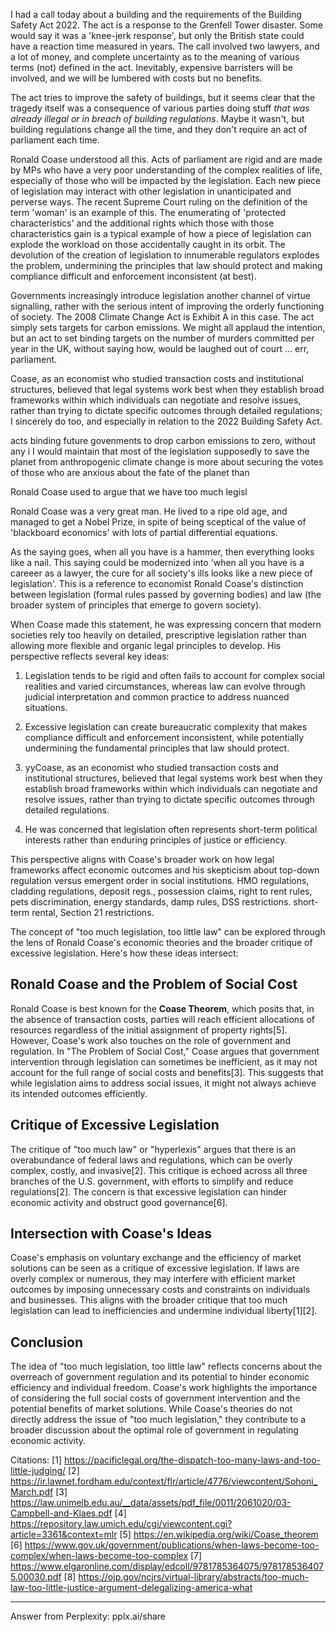
I had a call today about a building and the requirements of the Building Safety Act 2022.
The act is a response to the Grenfell Tower disaster. 
Some would say it was a 'knee-jerk response', but only the British state could have a reaction time measured in years.
The call involved two lawyers, and a lot of money, and complete uncertainty as to the meaning of various terms (not) defined in the act.
Inevitably, expensive barristers will be involved, and we will be lumbered with costs but no benefits.

The act tries to improve the safety of buildings, but it seems clear that the tragedy itself was a consequence of various parties 
doing stuff _that was already illegal or in breach of building regulations_. Maybe it wasn't, but building regulations change all the time,
and they don't require an act of parliament each time.

Ronald Coase understood all this. Acts of parliament are rigid and are made by MPs who have a very poor understanding of the complex realities
of life, especially of those who will be impacted by the legislation. Each new piece of legislation may interact with other legislation in unanticipated
and perverse ways. The recent Supreme Court ruling on the definition of the term 'woman' is an example of this. 
The enumerating of 'protected characteristics' and the additional rights which those with those characteristics gain is a typical example of how a piece of legislation can explode 
the workload on those accidentally caught in its orbit. 
The devolution of the creation of legislation to innumerable regulators explodes the problem, undermining the principles that law should protect and making compliance difficult and
enforcement inconsistent (at best).

Governments increasingly introduce legislation another channel of virtue signalling, rather with the serious intent of improving the orderly functioning of society.
The 2008 Climate Change Act is Exhibit A in this case. The act simply sets targets for carbon emissions. We might all applaud the intention,
but an act to set binding targets on the number of murders committed per year in the UK, without saying how, would be laughed out of court … err, parliament.


Coase, as an economist who studied transaction costs and institutional structures, believed that legal systems work best when they establish broad frameworks within which individuals can negotiate and resolve issues, rather than trying to dictate specific outcomes through detailed regulations; I sincerely do too, and especially in relation to the 2022 Building Safety Act.



acts binding future govenments to drop carbon emissions to zero, without any i
I would maintain that most of the legislation supposedly to save the planet from anthropogenic climate change is more about securing the votes of 
those who are anxious about the fate of the planet than 




Ronald Coase used to argue that we have too much legisl


Ronald Coase was a very great man.
He lived to a ripe old age, and managed to get a Nobel Prize, in spite of being sceptical of the value of 'blackboard economics' with lots of partial differential equations.

As the saying goes, when all you have is a hammer, then everything looks like a nail.
This saying could be modernized into 'when all you have is a careeer as a lawyer, the cure for all society's ills looks like a new piece of legislation'. 
This is a reference to economist Ronald Coase's distinction between legislation (formal rules passed by governing bodies) and law (the broader system of principles that emerge to govern society).

When Coase made this statement, he was expressing concern that modern societies rely too heavily on detailed, prescriptive legislation rather than allowing more flexible and organic legal principles to develop. His perspective reflects several key ideas:

1. Legislation tends to be rigid and often fails to account for complex social realities and varied circumstances, whereas law can evolve through judicial interpretation and common practice to address nuanced situations.

2. Excessive legislation can create bureaucratic complexity that makes compliance difficult and enforcement inconsistent, while potentially undermining the fundamental principles that law should protect.

3. yyCoase, as an economist who studied transaction costs and institutional structures, believed that legal systems work best when they establish broad frameworks within which individuals can negotiate and resolve issues, rather than trying to dictate specific outcomes through detailed regulations.

4. He was concerned that legislation often represents short-term political interests rather than enduring principles of justice or efficiency.

This perspective aligns with Coase's broader work on how legal frameworks affect economic outcomes and his skepticism about top-down regulation versus emergent order in social institutions.
HMO regulations,
cladding regulations, 
deposit regs.,
possession claims,
right to rent rules,
pets discrimination,
energy standards,
damp rules,
DSS restrictions.
short-term rental,
Section 21 restrictions.

The concept of "too much legislation, too little law" can be explored through the lens of Ronald Coase's economic theories and the broader critique of excessive legislation. Here's how these ideas intersect:

## Ronald Coase and the Problem of Social Cost

Ronald Coase is best known for the **Coase Theorem**, which posits that, in the absence of transaction costs, parties will reach efficient allocations of resources regardless of the initial assignment of property rights[5]. However, Coase's work also touches on the role of government and regulation. In "The Problem of Social Cost," Coase argues that government intervention through legislation can sometimes be inefficient, as it may not account for the full range of social costs and benefits[3]. This suggests that while legislation aims to address social issues, it might not always achieve its intended outcomes efficiently.

## Critique of Excessive Legislation

The critique of "too much law" or "hyperlexis" argues that there is an overabundance of federal laws and regulations, which can be overly complex, costly, and invasive[2]. This critique is echoed across all three branches of the U.S. government, with efforts to simplify and reduce regulations[2]. The concern is that excessive legislation can hinder economic activity and obstruct good governance[6].

## Intersection with Coase's Ideas

Coase's emphasis on voluntary exchange and the efficiency of market solutions can be seen as a critique of excessive legislation. If laws are overly complex or numerous, they may interfere with efficient market outcomes by imposing unnecessary costs and constraints on individuals and businesses. This aligns with the broader critique that too much legislation can lead to inefficiencies and undermine individual liberty[1][2].

## Conclusion

The idea of "too much legislation, too little law" reflects concerns about the overreach of government regulation and its potential to hinder economic efficiency and individual freedom. Coase's work highlights the importance of considering the full social costs of government intervention and the potential benefits of market solutions. While Coase's theories do not directly address the issue of "too much legislation," they contribute to a broader discussion about the optimal role of government in regulating economic activity.

Citations:
[1] https://pacificlegal.org/the-dispatch-too-many-laws-and-too-little-judging/
[2] https://ir.lawnet.fordham.edu/context/flr/article/4776/viewcontent/Sohoni_March.pdf
[3] https://law.unimelb.edu.au/__data/assets/pdf_file/0011/2061020/03-Campbell-and-Klaes.pdf
[4] https://repository.law.umich.edu/cgi/viewcontent.cgi?article=3361&context=mlr
[5] https://en.wikipedia.org/wiki/Coase_theorem
[6] https://www.gov.uk/government/publications/when-laws-become-too-complex/when-laws-become-too-complex
[7] https://www.elgaronline.com/display/edcoll/9781785364075/9781785364075.00030.pdf
[8] https://ojp.gov/ncjrs/virtual-library/abstracts/too-much-law-too-little-justice-argument-delegalizing-america-what

---
Answer from Perplexity: pplx.ai/share
